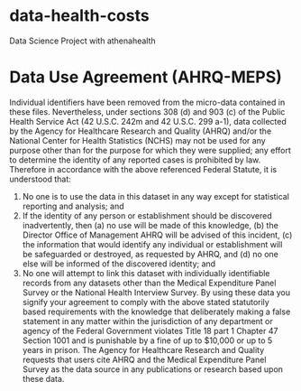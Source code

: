 data-health-costs
=================

Data Science Project with athenahealth


Data Use Agreement  (AHRQ-MEPS)
===============================
Individual identifiers have been removed from the micro-data contained in these files. 
Nevertheless, under sections 308 (d) and 903 (c) of the Public Health Service Act (42 U.S.C. 
242m and 42 U.S.C. 299 a-1), data collected by the Agency for Healthcare Research and Quality 
(AHRQ) and/or the National Center for Health Statistics (NCHS) may not be used for any 
purpose other than for the purpose for which they were supplied; any effort to determine the 
identity of any reported cases is prohibited by law. 
Therefore in accordance with the above referenced Federal Statute, it is understood that: 
1. No one is to use the data in this dataset in any way except for statistical reporting and 
analysis; and 
2. If the identity of any person or establishment should be discovered inadvertently, 
then (a) no use will be made of this knowledge, (b) the Director Office of 
Management AHRQ will be advised of this incident, (c) the information that would 
identify any individual or establishment will be safeguarded or destroyed, as 
requested by AHRQ, and (d) no one else will be informed of the discovered identity; 
and 
3. No one will attempt to link this dataset with individually identifiable records from 
any datasets other than the Medical Expenditure Panel Survey or the National Health 
Interview Survey. 
By using these data you signify your agreement to comply with the above stated statutorily based 
requirements with the knowledge that deliberately making a false statement in any matter within 
the jurisdiction of any department or agency of the Federal Government violates Title 18 part 1 
Chapter 47 Section 1001 and is punishable by a fine of up to $10,000 or up to 5 years in prison. 
The Agency for Healthcare Research and Quality requests that users cite AHRQ and the Medical 
Expenditure Panel Survey as the data source in any publications or research based upon these 
data.
